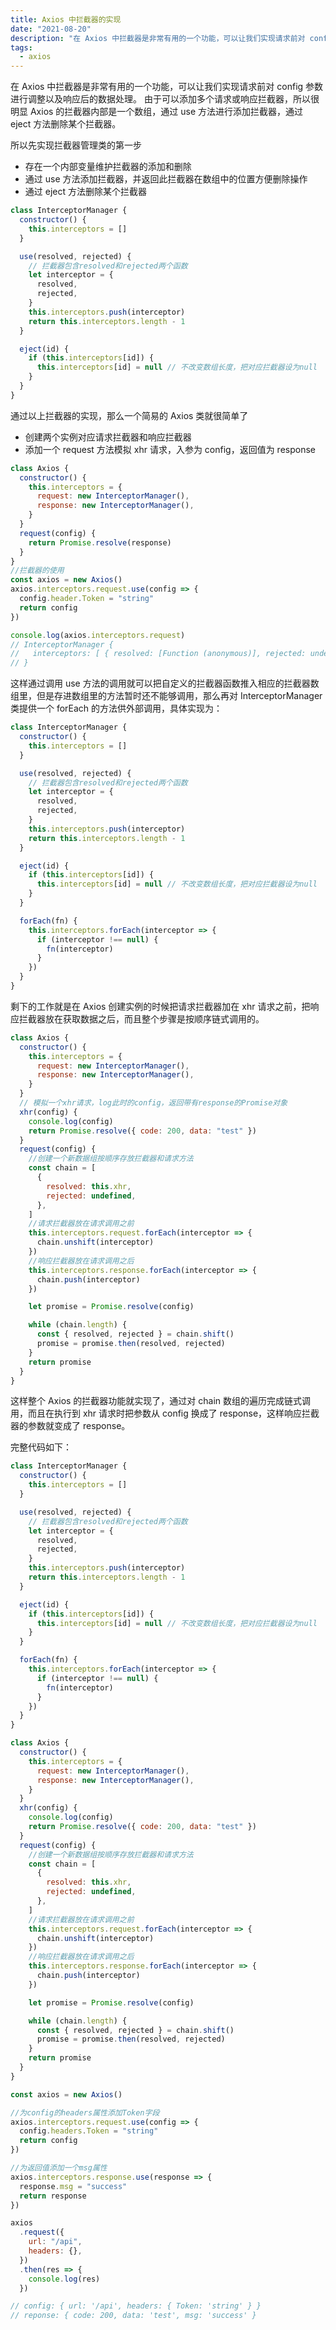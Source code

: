 ```yaml
---
title: Axios 中拦截器的实现
date: "2021-08-20"
description: "在 Axios 中拦截器是非常有用的一个功能，可以让我们实现请求前对 config 参数进行调整以及响应后的数据处理"
tags:
  - axios
---
```


在 Axios 中拦截器是非常有用的一个功能，可以让我们实现请求前对 config 参数进行调整以及响应后的数据处理。
由于可以添加多个请求或响应拦截器，所以很明显 Axios 的拦截器内部是一个数组，通过 use 方法进行添加拦截器，通过 eject 方法删除某个拦截器。

所以先实现拦截器管理类的第一步

- 存在一个内部变量维护拦截器的添加和删除
- 通过 use 方法添加拦截器，并返回此拦截器在数组中的位置方便删除操作
- 通过 eject 方法删除某个拦截器

```javascript
class InterceptorManager {
  constructor() {
    this.interceptors = []
  }

  use(resolved, rejected) {
    // 拦截器包含resolved和rejected两个函数
    let interceptor = {
      resolved,
      rejected,
    }
    this.interceptors.push(interceptor)
    return this.interceptors.length - 1
  }

  eject(id) {
    if (this.interceptors[id]) {
      this.interceptors[id] = null // 不改变数组长度，把对应拦截器设为null
    }
  }
}
```

通过以上拦截器的实现，那么一个简易的 Axios 类就很简单了

- 创建两个实例对应请求拦截器和响应拦截器
- 添加一个 request 方法模拟 xhr 请求，入参为 config，返回值为 response

```javascript
class Axios {
  constructor() {
    this.interceptors = {
      request: new InterceptorManager(),
      response: new InterceptorManager(),
    }
  }
  request(config) {
    return Promise.resolve(response)
  }
}
//拦截器的使用
const axios = new Axios()
axios.interceptors.request.use(config => {
  config.header.Token = "string"
  return config
})

console.log(axios.interceptors.request)
// InterceptorManager {
//   interceptors: [ { resolved: [Function (anonymous)], rejected: undefined } ]
// }
```

这样通过调用 use 方法的调用就可以把自定义的拦截器函数推入相应的拦截器数组里，但是存进数组里的方法暂时还不能够调用，那么再对 InterceptorManager 类提供一个 forEach 的方法供外部调用，具体实现为：

```javascript
class InterceptorManager {
  constructor() {
    this.interceptors = []
  }

  use(resolved, rejected) {
    // 拦截器包含resolved和rejected两个函数
    let interceptor = {
      resolved,
      rejected,
    }
    this.interceptors.push(interceptor)
    return this.interceptors.length - 1
  }

  eject(id) {
    if (this.interceptors[id]) {
      this.interceptors[id] = null // 不改变数组长度，把对应拦截器设为null
    }
  }

  forEach(fn) {
    this.interceptors.forEach(interceptor => {
      if (interceptor !== null) {
        fn(interceptor)
      }
    })
  }
}
```

剩下的工作就是在 Axios 创建实例的时候把请求拦截器加在 xhr 请求之前，把响应拦截器放在获取数据之后，而且整个步骤是按顺序链式调用的。

```javascript
class Axios {
  constructor() {
    this.interceptors = {
      request: new InterceptorManager(),
      response: new InterceptorManager(),
    }
  }
  // 模拟一个xhr请求，log此时的config，返回带有response的Promise对象
  xhr(config) {
    console.log(config)
    return Promise.resolve({ code: 200, data: "test" })
  }
  request(config) {
    //创建一个新数据组按顺序存放拦截器和请求方法
    const chain = [
      {
        resolved: this.xhr,
        rejected: undefined,
      },
    ]
    //请求拦截器放在请求调用之前
    this.interceptors.request.forEach(interceptor => {
      chain.unshift(interceptor)
    })
    //响应拦截器放在请求调用之后
    this.interceptors.response.forEach(interceptor => {
      chain.push(interceptor)
    })

    let promise = Promise.resolve(config)

    while (chain.length) {
      const { resolved, rejected } = chain.shift()
      promise = promise.then(resolved, rejected)
    }
    return promise
  }
}
```

这样整个 Axios 的拦截器功能就实现了，通过对 chain 数组的遍历完成链式调用，而且在执行到 xhr 请求时把参数从 config 换成了 response，这样响应拦截器的参数就变成了 response。

完整代码如下：

```javascript
class InterceptorManager {
  constructor() {
    this.interceptors = []
  }

  use(resolved, rejected) {
    // 拦截器包含resolved和rejected两个函数
    let interceptor = {
      resolved,
      rejected,
    }
    this.interceptors.push(interceptor)
    return this.interceptors.length - 1
  }

  eject(id) {
    if (this.interceptors[id]) {
      this.interceptors[id] = null // 不改变数组长度，把对应拦截器设为null
    }
  }

  forEach(fn) {
    this.interceptors.forEach(interceptor => {
      if (interceptor !== null) {
        fn(interceptor)
      }
    })
  }
}

class Axios {
  constructor() {
    this.interceptors = {
      request: new InterceptorManager(),
      response: new InterceptorManager(),
    }
  }
  xhr(config) {
    console.log(config)
    return Promise.resolve({ code: 200, data: "test" })
  }
  request(config) {
    //创建一个新数据组按顺序存放拦截器和请求方法
    const chain = [
      {
        resolved: this.xhr,
        rejected: undefined,
      },
    ]
    //请求拦截器放在请求调用之前
    this.interceptors.request.forEach(interceptor => {
      chain.unshift(interceptor)
    })
    //响应拦截器放在请求调用之后
    this.interceptors.response.forEach(interceptor => {
      chain.push(interceptor)
    })

    let promise = Promise.resolve(config)

    while (chain.length) {
      const { resolved, rejected } = chain.shift()
      promise = promise.then(resolved, rejected)
    }
    return promise
  }
}

const axios = new Axios()

//为config的headers属性添加Token字段
axios.interceptors.request.use(config => {
  config.headers.Token = "string"
  return config
})

//为返回值添加一个msg属性
axios.interceptors.response.use(response => {
  response.msg = "success"
  return response
})

axios
  .request({
    url: "/api",
    headers: {},
  })
  .then(res => {
    console.log(res)
  })

// config: { url: '/api', headers: { Token: 'string' } }
// reponse: { code: 200, data: 'test', msg: 'success' }
```
